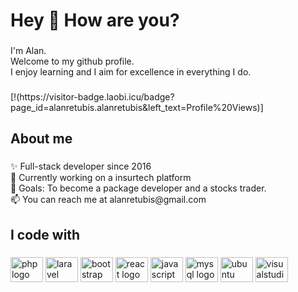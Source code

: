 <h1 align="left">Hey 👋 How are you?</h1>

###

<p align="left">I'm Alan.<br>Welcome to my github profile.<br>I enjoy learning and I aim for excellence in everything I do.</p>

###

<div align="left">
  [!(https://visitor-badge.laobi.icu/badge?page_id=alanretubis.alanretubis&left_text=Profile%20Views)]
</div>

###

<h2 align="left">About me</h2>

###

<p align="left">
    ✨ Full-stack developer since 2016<br>
    🔭 Currently working on a insurtech platform<br>
    🎯 Goals: To become a package developer and a stocks trader.<br>
    📫 You can reach me at alanretubis@gmail.com
</p>

###

<h2 align="left">I code with</h2>

###

<div align="left">
  <img src="https://cdn.jsdelivr.net/gh/devicons/devicon/icons/php/php-original.svg" height="40" width="52" alt="php logo"  />
  <img src="https://cdn.jsdelivr.net/gh/devicons/devicon/icons/laravel/laravel-plain-wordmark.svg" height="40" width="52" alt="laravel logo"  />
  <img src="https://cdn.jsdelivr.net/gh/devicons/devicon/icons/bootstrap/bootstrap-plain-wordmark.svg" height="40" width="52" alt="bootstrap logo"  />
  <img src="https://cdn.jsdelivr.net/gh/devicons/devicon/icons/react/react-original.svg" height="40" width="52" alt="react logo"  />
  <img src="https://cdn.jsdelivr.net/gh/devicons/devicon/icons/javascript/javascript-original.svg" height="40" width="52" alt="javascript logo"  />
  <img src="https://cdn.jsdelivr.net/gh/devicons/devicon/icons/mysql/mysql-original.svg" height="40" width="52" alt="mysql logo"  />
  <img src="https://cdn.jsdelivr.net/gh/devicons/devicon/icons/ubuntu/ubuntu-plain-wordmark.svg" height="40" width="52" alt="ubuntu logo"  />
  <img src="https://cdn.jsdelivr.net/gh/devicons/devicon/icons/visualstudio/visualstudio-plain.svg" height="40" width="52" alt="visualstudio logo"  />
</div>

###
